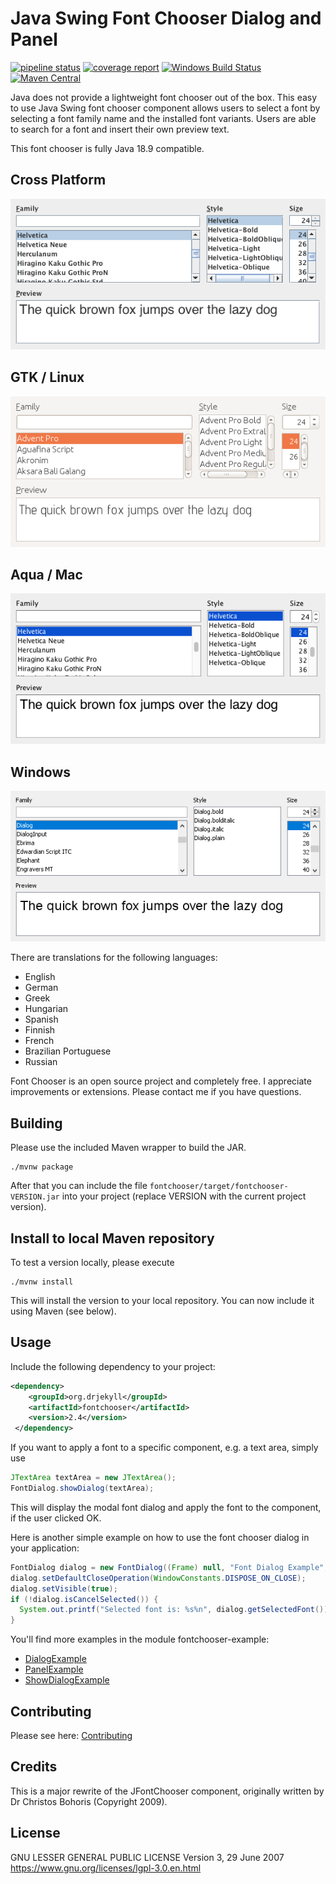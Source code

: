 # Java Swing Font Chooser Dialog and Panel

[![pipeline status](https://gitlab.com/dheid/fontchooser/badges/master/pipeline.svg)](https://gitlab.com/dheid/fontchooser/commits/master)
[![coverage report](https://gitlab.com/dheid/fontchooser/badges/master/coverage.svg)](https://gitlab.com/dheid/fontchooser/commits/master)
[![Windows Build Status](https://img.shields.io/appveyor/ci/dheid/fontchooser/master.svg?label=windows)](https://ci.appveyor.com/project/dheid/fontchooser/branch/master)
[![Maven Central](https://maven-badges.herokuapp.com/maven-central/org.drjekyll/fontchooser/badge.svg)](https://maven-badges.herokuapp.com/maven-central/org.drjekyll/fontchooser/)

Java does not provide a lightweight font chooser out of the box. This easy to use Java Swing font chooser component
allows users to select a font by selecting a font family name and the installed font variants. Users are able to search
for a font and insert their own preview text.

This font chooser is fully Java 18.9 compatible.

## Cross Platform
![Font Chooser (Cross Platform)](images/fontchooser-metallookandfeel.png "Font Chooser (Cross Platform)")

## GTK / Linux
![Font Chooser (GTK)](images/fontchooser-gtklookandfeel.png "Font Chooser (GTK)")

## Aqua / Mac
![Font Chooser (Aqua)](images/fontchooser-aqualookandfeel.png "Font Chooser (Aqua)")

## Windows
![Font Chooser (Windows)](images/fontchooser-windowslookandfeel.png "Font Chooser (Windows)")

There are translations for the following languages:

* English
* German
* Greek
* Hungarian
* Spanish
* Finnish
* French
* Brazilian Portuguese
* Russian

Font Chooser is an open source project and completely free. I appreciate improvements or extensions. Please contact
me if you have questions.

## Building

Please use the included Maven wrapper to build the JAR.

    ./mvnw package
    
After that you can include the file `fontchooser/target/fontchooser-VERSION.jar` into your project (replace VERSION with
the current project version).

## Install to local Maven repository

To test a version locally, please execute

    ./mvnw install
    
This will install the version to your local repository. You can now include it using Maven (see below).

## Usage

Include the following dependency to your project:
```xml 
<dependency>
    <groupId>org.drjekyll</groupId>
    <artifactId>fontchooser</artifactId>
    <version>2.4</version>
 </dependency>
```

If you want to apply a font to a specific component, e.g. a text area, simply use

```java
JTextArea textArea = new JTextArea();
FontDialog.showDialog(textArea);
```

This will display the modal font dialog and apply the font to the component, if the user clicked OK.

Here is another simple example on how to use the font chooser dialog in your application:

```java
FontDialog dialog = new FontDialog((Frame) null, "Font Dialog Example", true);
dialog.setDefaultCloseOperation(WindowConstants.DISPOSE_ON_CLOSE);
dialog.setVisible(true);
if (!dialog.isCancelSelected()) {
  System.out.printf("Selected font is: %s%n", dialog.getSelectedFont());
}                                                               
```

You'll find more examples in the module fontchooser-example:

* [DialogExample](fontchooser-example/src/main/java/DialogExample.java)
* [PanelExample](fontchooser-example/src/main/java/PanelExample.java)
* [ShowDialogExample](fontchooser-example/src/main/java/ShowDialogExample.java)

## Contributing

Please see here: [Contributing](CONTRIBUTING.md)

## Credits

This is a major rewrite of the JFontChooser component, originally written by Dr Christos Bohoris (Copyright 2009).

## License

GNU LESSER GENERAL PUBLIC LICENSE
Version 3, 29 June 2007
https://www.gnu.org/licenses/lgpl-3.0.en.html
